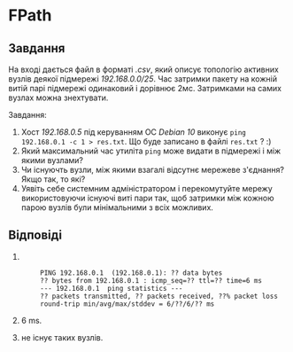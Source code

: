 # FPath

## Завдання

На вході дається файл в форматі *.csv*, який описує топологію активних вузлів деякої підмережі *192.168.0.0/25*. 
Час затримки пакету на кожній витій парі підмережі одинаковий і дорівнює 2мс. Затримками на самих вузлах можна знехтувати.

Завдання:
1. Хост *192.168.0.5* під керуванням ОС *Debian 10* виконує `ping 192.168.0.1 -c 1 > res.txt`. Що буде записано в файлі `res.txt` ? :)
2. Який максимальний час утиліта `ping` може видати в підмережі і між якими вузлами?
3. Чи існуючть вузли, між якими взагалі відсутнє мережеве з'єднання? Якщо так, то які?
4. Уявіть себе системним адміністратором і перекомутуйте мережу використовуючи існуючі виті пари так, щоб затримки між кожною парою вузлів були мінімальними з всіх можливих.

## Відповіді

1. 

```
        PING 192.168.0.1  (192.168.0.1): ?? data bytes
        ?? bytes from 192.168.0.1 : icmp_seq=?? ttl=?? time=6 ms
        --- 192.168.0.1  ping statistics ---
        ?? packets transmitted, ?? packets received, ??% packet loss
        round-trip min/avg/max/stddev = 6/??/6/?? ms
```

2. 6 ms.

3. не існує таких вузлів.